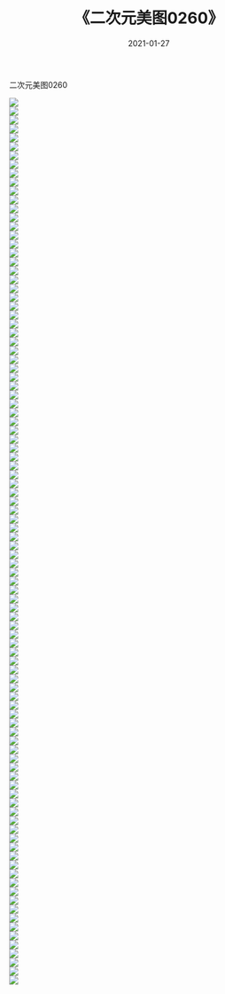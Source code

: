﻿---
layout: post
title:  《二次元美图0260》
date:   2021-01-27
img: http://imgx.orgx.ga/二次元/2021/二次元美图0260/000.jpg
categories: [美女, 清纯, 唯美]
---

二次元美图0260

 ![](http://imgx.orgx.ga/二次元/2021/二次元美图0260/001.jpg) <br>![](http://imgx.orgx.ga/二次元/2021/二次元美图0260/002.jpg) <br>![](http://imgx.orgx.ga/二次元/2021/二次元美图0260/003.jpg) <br>![](http://imgx.orgx.ga/二次元/2021/二次元美图0260/004.jpg) <br>![](http://imgx.orgx.ga/二次元/2021/二次元美图0260/005.jpg) <br>![](http://imgx.orgx.ga/二次元/2021/二次元美图0260/006.jpg) <br>![](http://imgx.orgx.ga/二次元/2021/二次元美图0260/007.jpg) <br>![](http://imgx.orgx.ga/二次元/2021/二次元美图0260/008.jpg) <br>![](http://imgx.orgx.ga/二次元/2021/二次元美图0260/009.jpg) <br>![](http://imgx.orgx.ga/二次元/2021/二次元美图0260/010.jpg) <br>![](http://imgx.orgx.ga/二次元/2021/二次元美图0260/011.jpg) <br>![](http://imgx.orgx.ga/二次元/2021/二次元美图0260/012.jpg) <br>![](http://imgx.orgx.ga/二次元/2021/二次元美图0260/013.jpg) <br>![](http://imgx.orgx.ga/二次元/2021/二次元美图0260/014.jpg) <br>![](http://imgx.orgx.ga/二次元/2021/二次元美图0260/015.jpg) <br>![](http://imgx.orgx.ga/二次元/2021/二次元美图0260/016.jpg) <br>![](http://imgx.orgx.ga/二次元/2021/二次元美图0260/017.jpg) <br>![](http://imgx.orgx.ga/二次元/2021/二次元美图0260/018.jpg) <br>![](http://imgx.orgx.ga/二次元/2021/二次元美图0260/019.jpg) <br>![](http://imgx.orgx.ga/二次元/2021/二次元美图0260/020.jpg) <br>![](http://imgx.orgx.ga/二次元/2021/二次元美图0260/021.jpg) <br>![](http://imgx.orgx.ga/二次元/2021/二次元美图0260/022.jpg) <br>![](http://imgx.orgx.ga/二次元/2021/二次元美图0260/023.jpg) <br>![](http://imgx.orgx.ga/二次元/2021/二次元美图0260/024.jpg) <br>![](http://imgx.orgx.ga/二次元/2021/二次元美图0260/025.jpg) <br>![](http://imgx.orgx.ga/二次元/2021/二次元美图0260/026.jpg) <br>![](http://imgx.orgx.ga/二次元/2021/二次元美图0260/027.jpg) <br>![](http://imgx.orgx.ga/二次元/2021/二次元美图0260/028.jpg) <br>![](http://imgx.orgx.ga/二次元/2021/二次元美图0260/029.jpg) <br>![](http://imgx.orgx.ga/二次元/2021/二次元美图0260/030.jpg) <br>![](http://imgx.orgx.ga/二次元/2021/二次元美图0260/031.jpg) <br>![](http://imgx.orgx.ga/二次元/2021/二次元美图0260/032.jpg) <br>![](http://imgx.orgx.ga/二次元/2021/二次元美图0260/033.jpg) <br>![](http://imgx.orgx.ga/二次元/2021/二次元美图0260/034.jpg) <br>![](http://imgx.orgx.ga/二次元/2021/二次元美图0260/035.jpg) <br>![](http://imgx.orgx.ga/二次元/2021/二次元美图0260/036.jpg) <br>![](http://imgx.orgx.ga/二次元/2021/二次元美图0260/037.jpg) <br>![](http://imgx.orgx.ga/二次元/2021/二次元美图0260/038.jpg) <br>![](http://imgx.orgx.ga/二次元/2021/二次元美图0260/039.jpg) <br>![](http://imgx.orgx.ga/二次元/2021/二次元美图0260/040.jpg) <br>![](http://imgx.orgx.ga/二次元/2021/二次元美图0260/041.jpg) <br>![](http://imgx.orgx.ga/二次元/2021/二次元美图0260/042.jpg) <br>![](http://imgx.orgx.ga/二次元/2021/二次元美图0260/043.jpg) <br>![](http://imgx.orgx.ga/二次元/2021/二次元美图0260/044.jpg) <br>![](http://imgx.orgx.ga/二次元/2021/二次元美图0260/045.jpg) <br>![](http://imgx.orgx.ga/二次元/2021/二次元美图0260/046.jpg) <br>![](http://imgx.orgx.ga/二次元/2021/二次元美图0260/047.jpg) <br>![](http://imgx.orgx.ga/二次元/2021/二次元美图0260/048.jpg) <br>![](http://imgx.orgx.ga/二次元/2021/二次元美图0260/049.jpg) <br>![](http://imgx.orgx.ga/二次元/2021/二次元美图0260/050.jpg) <br>![](http://imgx.orgx.ga/二次元/2021/二次元美图0260/051.jpg) <br>![](http://imgx.orgx.ga/二次元/2021/二次元美图0260/052.jpg) <br>![](http://imgx.orgx.ga/二次元/2021/二次元美图0260/053.jpg) <br>![](http://imgx.orgx.ga/二次元/2021/二次元美图0260/054.jpg) <br>![](http://imgx.orgx.ga/二次元/2021/二次元美图0260/055.jpg) <br>![](http://imgx.orgx.ga/二次元/2021/二次元美图0260/056.jpg) <br>![](http://imgx.orgx.ga/二次元/2021/二次元美图0260/057.jpg) <br>![](http://imgx.orgx.ga/二次元/2021/二次元美图0260/058.jpg) <br>![](http://imgx.orgx.ga/二次元/2021/二次元美图0260/059.jpg) <br>![](http://imgx.orgx.ga/二次元/2021/二次元美图0260/060.jpg) <br>![](http://imgx.orgx.ga/二次元/2021/二次元美图0260/061.jpg) <br>![](http://imgx.orgx.ga/二次元/2021/二次元美图0260/062.jpg) <br>![](http://imgx.orgx.ga/二次元/2021/二次元美图0260/063.jpg) <br>![](http://imgx.orgx.ga/二次元/2021/二次元美图0260/064.jpg) <br>![](http://imgx.orgx.ga/二次元/2021/二次元美图0260/065.jpg) <br>![](http://imgx.orgx.ga/二次元/2021/二次元美图0260/066.jpg) <br>![](http://imgx.orgx.ga/二次元/2021/二次元美图0260/067.jpg) <br>![](http://imgx.orgx.ga/二次元/2021/二次元美图0260/068.jpg) <br>![](http://imgx.orgx.ga/二次元/2021/二次元美图0260/069.jpg) <br>![](http://imgx.orgx.ga/二次元/2021/二次元美图0260/070.jpg) <br>![](http://imgx.orgx.ga/二次元/2021/二次元美图0260/071.jpg) <br>![](http://imgx.orgx.ga/二次元/2021/二次元美图0260/072.jpg) <br>![](http://imgx.orgx.ga/二次元/2021/二次元美图0260/073.jpg) <br>![](http://imgx.orgx.ga/二次元/2021/二次元美图0260/074.jpg) <br>![](http://imgx.orgx.ga/二次元/2021/二次元美图0260/075.jpg) <br>![](http://imgx.orgx.ga/二次元/2021/二次元美图0260/076.jpg) <br>![](http://imgx.orgx.ga/二次元/2021/二次元美图0260/077.jpg) <br>![](http://imgx.orgx.ga/二次元/2021/二次元美图0260/078.jpg) <br>![](http://imgx.orgx.ga/二次元/2021/二次元美图0260/079.jpg) <br>![](http://imgx.orgx.ga/二次元/2021/二次元美图0260/080.jpg) <br>![](http://imgx.orgx.ga/二次元/2021/二次元美图0260/081.jpg) <br>![](http://imgx.orgx.ga/二次元/2021/二次元美图0260/082.jpg) <br>![](http://imgx.orgx.ga/二次元/2021/二次元美图0260/083.jpg) <br>![](http://imgx.orgx.ga/二次元/2021/二次元美图0260/084.jpg) <br>![](http://imgx.orgx.ga/二次元/2021/二次元美图0260/085.jpg) <br>![](http://imgx.orgx.ga/二次元/2021/二次元美图0260/086.jpg) <br>![](http://imgx.orgx.ga/二次元/2021/二次元美图0260/087.jpg) <br>![](http://imgx.orgx.ga/二次元/2021/二次元美图0260/088.jpg) <br>![](http://imgx.orgx.ga/二次元/2021/二次元美图0260/089.jpg) <br>![](http://imgx.orgx.ga/二次元/2021/二次元美图0260/090.jpg) <br>![](http://imgx.orgx.ga/二次元/2021/二次元美图0260/091.jpg) <br>![](http://imgx.orgx.ga/二次元/2021/二次元美图0260/092.jpg) <br>![](http://imgx.orgx.ga/二次元/2021/二次元美图0260/093.jpg) <br>![](http://imgx.orgx.ga/二次元/2021/二次元美图0260/094.jpg) <br>![](http://imgx.orgx.ga/二次元/2021/二次元美图0260/095.jpg) <br>![](http://imgx.orgx.ga/二次元/2021/二次元美图0260/096.jpg) <br>![](http://imgx.orgx.ga/二次元/2021/二次元美图0260/097.jpg) <br>![](http://imgx.orgx.ga/二次元/2021/二次元美图0260/098.jpg) <br>![](http://imgx.orgx.ga/二次元/2021/二次元美图0260/099.jpg) <br>![](http://imgx.orgx.ga/二次元/2021/二次元美图0260/100.jpg) <br>